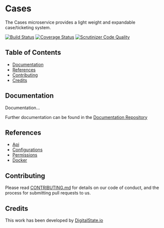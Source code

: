 # Cases

The Cases microservice provides a light weight and expandable case/ticketing system.

[![Build Status](https://travis-ci.org/DigitalState/Cases.svg?branch=develop)](https://travis-ci.org/DigitalState/Cases)
[![Coverage Status](https://coveralls.io/repos/github/DigitalState/Cases/badge.svg?branch=develop)](https://coveralls.io/github/DigitalState/Cases?branch=develop)
[![Scrutinizer Code Quality](https://scrutinizer-ci.com/g/DigitalState/Cases/badges/quality-score.png?b=develop)](https://scrutinizer-ci.com/g/DigitalState/Cases/?branch=develop)

## Table of Contents

- [Documentation](#documentation)
- [References](#references)
- [Contributing](#contributing)
- [Credits](#credits)

## Documentation

Documentation...

Further documentation can be found in the [Documentation Repository](https://github.com/DigitalState/Documentation)

## References

- [Api](references/api.md)
- [Configurations](references/configurations.md)
- [Permissions](references/permissions.md)
- [Docker](references/docker.md)

## Contributing

Please read [CONTRIBUTING.md](CONTRIBUTING.md) for details on our code of conduct, and the process for submitting pull requests to us.

## Credits

This work has been developed by [DigitalState.io](http://digitalstate.io)